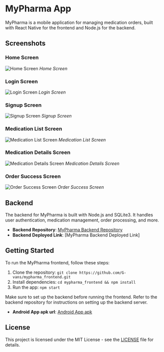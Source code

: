 # MyPharma App

MyPharma is a mobile application for managing medication orders, built with React Native for the frontend and Node.js for the backend.

## Screenshots

### Home Screen
![Home Screen](screenshots/home.jpg)
*Home Screen*

### Login Screen
![Login Screen](screenshots/login.jpg)
*Login Screen*

### Signup Screen
![Signup Screen](screenshots/signup.jpg)
*Signup Screen*

### Medication List Screen
![Medication List Screen](screenshots/medicationlist.jpg)
*Medication List Screen*

### Medication Details Screen
![Medication Details Screen](screenshots/medicationdets.jpg)
*Medication Details Screen*

### Order Success Screen
![Order Success Screen](screenshots/ordersuccess.jpg)
*Order Success Screen*

## Backend

The backend for MyPharma is built with Node.js and SQLite3. It handles user authentication, medication management, order processing, and more.

- **Backend Repository**: [MyPharma Backend Repository](https://github.com/G-vans/mypharma_backend)
- **Backend Deployed Link**: [MyPharma Backend Deployed Link]


## Getting Started

To run the MyPharma frontend, follow these steps:

1. Clone the repository: `git clone https://github.com/G-vans/mypharma_frontend.git`
2. Install dependencies: `cd mypharma_frontend && npm install`
3. Run the app: `npm start`

Make sure to set up the backend before running the frontend. Refer to the backend repository for instructions on setting up the backend server.

- **Android App apk url**: [Android App apk](https://expo.dev/artifacts/eas/woScemo3UTRS8b2KyQEBVH.aab)

## License

This project is licensed under the MIT License - see the [LICENSE](LICENSE) file for details.
